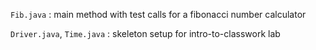 `Fib.java` : main method with test calls for a fibonacci number calculator

`Driver.java`, `Time.java` : skeleton setup for intro-to-classwork lab

